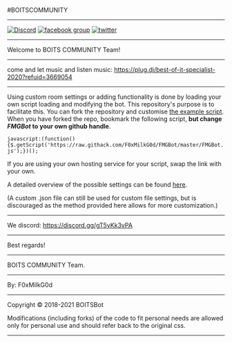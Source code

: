 #BOITSCOMMUNITY
___________________________________________________________________________________________________________________________________
[![Discord](https://img.shields.io/discord/450685330887016451.svg)](https://discord.gg/gT5yKk3vPA) [![facebook group](https://img.shields.io/badge/facebook-group-3b5998.svg?style=flat)]() [![twitter](https://img.shields.io/twitter/follow/13375P34KPLUGDJ.svg?style=social)]()
___________________________________________________________________________________________________________________________________
Welcome to BOITS COMMUNITY Team!
___________________________________________________________________________________________________________________________________
come and let music and listen music: https://plug.dj/best-of-it-specialist-2020?refuid=3669054
___________________________________________________________________________________________________________________________________
Using custom room settings or adding functionality is done by loading your own script loading and modifying the bot.
This repository's purpose is to facilitate this. You can fork the repository and customise [the example script](https://github.com/F0xMilkG0d/FMGBot/blob/master/FMGBot.js).
When you have forked the repo, bookmark the following script, __but change _FMGBot_ to your own github handle__.

`javascript:(function(){$.getScript('https://raw.githack.com/F0xMilkG0d/FMGBot/master/FMGBot.js');})();`

If you are using your own hosting service for your script, swap the link with your own.

A detailed overview of the possible settings can be found [here](https://github.com/F0xMilkG0d/FMGBot/blob/master/settingsOverview.md).

(A custom .json file can still be used for custom file settings, but is discouraged as the method provided here allows for more customization.)
___________________________________________________________________________________________________________________________________
We discord: https://discord.gg/gT5yKk3vPA
___________________________________________________________________________________________________________________________________
Best regards!
___________________________________________________________________________________________________________________________________
BOITS COMMUNITY Team.
___________________________________________________________________________________________________________________________________
By: F0xMilkG0d
___________________________________________________________________________________________________________________________________
Copyright © 2018-2021 BOITSBot

Modifications (including forks) of the code to fit personal needs are allowed only for personal use and should refer back to the original css.
___________________________________________________________________________________________________________________________________
